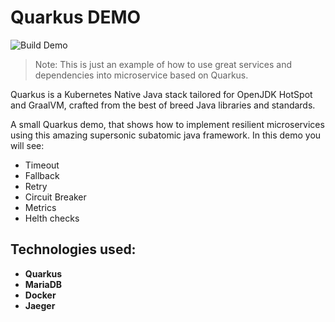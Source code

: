 # Quarkus DEMO
![Build Demo](https://github.com/hectorvent/quarkus-demo/workflows/Build%20Demo/badge.svg)

> Note: This is just an example of how to use great services and dependencies into microservice based on Quarkus.

Quarkus is a Kubernetes Native Java stack tailored for OpenJDK HotSpot and GraalVM, crafted from the
best of breed Java libraries and standards.

A small Quarkus demo, that shows how to implement resilient microservices using this amazing supersonic subatomic java framework. In this demo you will see:

* Timeout
* Fallback
* Retry
* Circuit Breaker
* Metrics
* Helth checks

## Technologies used:

* **Quarkus**
* **MariaDB**
* **Docker**
* **Jaeger**
